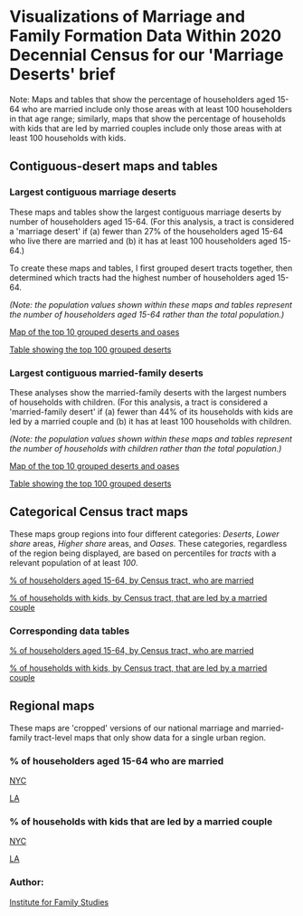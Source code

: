 # Visualizations of Marriage and Family Formation Data Within 2020 Decennial Census for our 'Marriage Deserts' brief

Note: Maps and tables that show the percentage of householders aged 15-64 who are married include only those areas with at least 100 householders in that age range; similarly, maps that show the percentage of households with kids that are led by married couples include only those areas with at least 100 households with kids.

## Contiguous-desert maps and tables

### Largest contiguous marriage deserts

These maps and tables show the largest contiguous marriage deserts by number of householders aged 15-64. (For this analysis, a tract is considered a 'marriage desert' if (a) fewer than 27% of the householders aged 15-64 who live there are married and (b) it has at least 100 householders aged 15-64.)

To create these maps and tables, I first grouped desert tracts together, then determined which tracts had the highest number of householders aged 15-64. 

*(Note: the population values shown within these maps and tables represent the number of householders aged 15-64 rather than the total population.)*

[Map of the top 10 grouped deserts and oases](maps/pct_15_64_married_tract_top_10_deserts_and_oases.html)

[Table showing the top 100 grouped deserts](tables/100_largest_marriage_deserts_by_population.html)

### Largest contiguous married-family deserts

These analyses show the married-family deserts with the largest numbers of households with children. (For this analysis, a tract is considered a 'married-family desert' if (a) fewer than 44% of its households with kids are led by a married couple and (b) it has at least 100 households with children.

*(Note: the population values shown within these maps and tables represent the number of households with children rather than the total population.)*

[Map of the top 10 grouped deserts and oases](maps/pct_married_family_tract_top_10_deserts_and_oases.html)

[Table showing the top 100 grouped deserts](tables/100_largest_married_family_deserts_by_population.html)

## Categorical Census tract maps

These maps group regions into four different categories: *Deserts*, *Lower share* areas, *Higher share* areas, and *Oases.* These categories, regardless of the region being displayed, are based on percentiles for *tracts* with a relevant population of at least *100*.

[% of householders aged 15-64, by Census tract, who are married](maps/pct_15_64_married_tract_categorical_map.html)

[% of households with kids, by Census tract, that are led by a married couple](maps/pct_married_family_tract_categorical_map.html)

### Corresponding data tables

[% of householders aged 15-64, by Census tract, who are married](tables/pct_15_64_married_tract_table.html)

[% of households with kids, by Census tract, that are led by a married couple](tables/pct_married_family_tract_table.html)


## Regional maps

These maps are 'cropped' versions of our national marriage and married-family tract-level maps that only show data for a single urban region.

### % of householders aged 15-64 who are married

[NYC](maps/cropped_Married_map_for_NYC.html)

[LA](maps/cropped_Married_map_for_Los_Angeles.html)

### % of households with kids that are led by a married couple

[NYC](maps/cropped_married_family_map_for_NYC.html)

[LA](maps/cropped_married_family_map_for_Los_Angeles.html)

### Author:
[Institute for Family Studies](https://ifstudies.org)

